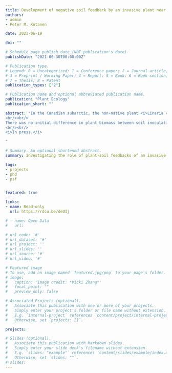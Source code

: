 ```yaml
---
title: Development of negative soil feedback by an invasive plant near the northern limit of its invaded range
authors:
- admin
- Peter M. Kotanen

date: 2023-06-19

doi: ""

# Schedule page publish date (NOT publication's date).
publishDate: "2021-06-30T00:00:00Z"

# Publication type.
# Legend: 0 = Uncategorized; 1 = Conference paper; 2 = Journal article;
# 3 = Preprint / Working Paper; 4 = Report; 5 = Book; 6 = Book section;
# 7 = Thesis; 8 = Patent
publication_types: ["2"]

# Publication name and optional abbreviated publication name.
publication: "Plant Ecology"
publication_short: ""

abstract: "In the Canadian subarctic, the non-native plant <i>Linaria vulgaris</i> has invaded human-disturbed soils in and around the town of Churchill, Manitoba (58.8ºN), but for decades has failed to spread into nearby tundra and taiga communities. One possible explanation for this stasis might be greater resistance by soil communities in uninvaded areas relative to areas where this plant has been long established; however, no local evidence for such plant-soil feedbacks yet exists. In one of the first studies to investigate the role of plant-soil feedbacks in an invasion at high latitudes, we planted <i>L. vulgaris</i> in soil serially inoculated with live and sterilized field-collected soil that was sampled either from invaded or uninvaded plots within anthropogenically-disturbed areas, and measured plant performance (biomass) over three greenhouse iterations. We also conducted basic soil chemical analyses to determine whether pH, and carbon, nitrogen, and phosphorous contents differ between invaded and uninvaded areas.
<br/><br/>
There was no initial difference in plant biomass between soil inoculation treatments in the first two iterations. However, by iteration 3, we found that sterilization significantly increased <i>L. vulgaris</i> biomass in invaded soils, indicating feedback gradually becomes more negative in invaded soils compared to uninvaded soils. Soil chemistry did not differ significantly between invaded and uninvaded soils, though there was a tendency for invaded soils to contain slightly more carbon and nitrogen. These results reject the possibility than <i>L. vulgaris</i> is absent from uncolonized sites because their soil communities resist invasion. Instead, they provide evidence that <i>L. vulgaris</i> is inhibited by plant-soil feedbacks in invaded soils, while feedbacks in native-dominated soils do not represent a barrier to further local spread. Thus, explanations for the restriction of this species to anthropogenically modified areas must lie elsewhere.
<br/><br/>
<i>In press.</i>

"

# Summary. An optional shortened abstract.
summary: Investigating the role of plant-soil feedbacks of an invasive species at the edge of the Arctic.

tags:
- projects
- phd
- psf


featured: true

links:
- name: Read-only
  url: https://rdcu.be/deUIj

# - name: Open Data
#   url:

# url_code: '#'
# url_dataset: '#'
# url_project: ''
# url_slides: ''
# url_source: '#'
# url_video: '#'

# Featured image
# To use, add an image named `featured.jpg/png` to your page's folder.
# image:
#   caption: 'Image credit: *Vicki Zhang*'
#   focal_point: ""
#   preview_only: false

# Associated Projects (optional).
#   Associate this publication with one or more of your projects.
#   Simply enter your project's folder or file name without extension.
#   E.g. `internal-project` references `content/project/internal-project/index.md`.
#   Otherwise, set `projects: []`.

projects:

# Slides (optional).
#   Associate this publication with Markdown slides.
#   Simply enter your slide deck's filename without extension.
#   E.g. `slides: "example"` references `content/slides/example/index.md`.
#   Otherwise, set `slides: ""`.
# slides:
---
```


